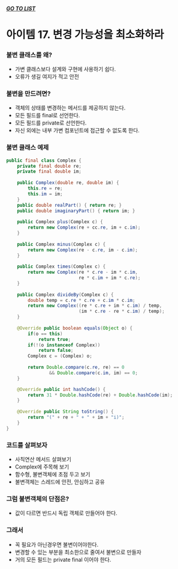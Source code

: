 ##### [GO TO LIST](../README.md)

# 아이템 17. 변경 가능성을 최소화하라

### 불변 클래스를 왜?
- 가변 클래스보다 설계와 구현에 사용하기 쉽다.
- 오류가 생길 여지가 적고 안전

### 불변을 만드려면?
- 객체의 상태를 변경하는 메서드를 제공하지 않는다.
- 모든 필드를 final로 선언한다.
- 모든 필드를 private로 선언한다.
- 자신 외에는 내부 가변 컴포넌트에 접근할 수 없도록 한다.

### 불변 클래스 예제
```java
public final class Complex {
    private final double re;
    private final double im;
    
    public Complex(double re, double im) {
        this.re = re;
        this.im = im;
    }
    public double realPart() { return re; }
    public double imaginaryPart() { return im; }
    
    public Complex plus(Complex c) {
        return new Complex(re + cc.re, im + c.im);
    }
    
    public Complex minus(Complex c) {
        return new Complex(re - c.re, im - c.im);
    }
    
    public Complex times(Complex c) {
        return new Complex(re * c.re - im * c.im,
                           re * c.im + im * c.re);
    }
    
    public Complex divideBy(Complex c) {
        double temp = c.re * c.re + c.im * c.im;
        return new Complex((re * c.re + im * c.im) / temp,
                           (im * c.re - re * c.im) / temp);
    }
   
    @Override public boolean equals(Object o) {
        if(o == this)
            return true;
        if(!(o instanceof Complex))
            return false;
        Complex c = (Complex) o;
        
        return Double.compare(c.re, re) == 0
                && Double.compare(c.im, im) == 0;
    }

    @Override public int hashCode() {
        return 31 * Double.hashCode(re) + Double.hashCode(im);
    }
    
    @Override public String toString() {
        return "(" + re + " + " + im + "i)";
    }
}
```

### 코드를 살펴보자
- 사칙연산 메서드 살펴보기
- Complex에 주목해 보기
- 함수형, 불변객체에 초점 두고 보기
- 불변객체는 스레드에 안전, 안심하고 공유

### 그럼 불변객체의 단점은?
- 값이 다르면 반드시 독립 객체로 만들어야 한다.

### 그래서
- 꼭 필요가 아닌경우면 불변이어야한다.
- 변경할 수 있는 부분을 최소한으로 줄여서 불변으로 만들자
- 거의 모든 필드는 private final 이어야 한다.